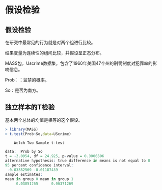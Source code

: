 # 假设检验

## 假设检验

在研究中最常见的行为就是对两个组进行比较。

结果变量为连续性的组间比较，并假设呈正态分布。

MASS包，Uscrime数据集。包含了1960年美国47个州的刑罚制度对犯罪率的影响信息。

Prob：：监禁的概率。

So：是否为南方。

## 独立样本的T检验

基本两个总体的均值是相等的这个假设。

```r
> library(MASS)
> t.test(Prob~So,data=UScrime)

    Welch Two Sample t-test

data:  Prob by So
t = -3.8954, df = 24.925, p-value = 0.0006506
alternative hypothesis: true difference in means is not equal to 0
95 percent confidence interval:
 -0.03852569 -0.01187439
sample estimates:
mean in group 0 mean in group 1 
     0.03851265      0.06371269
```


